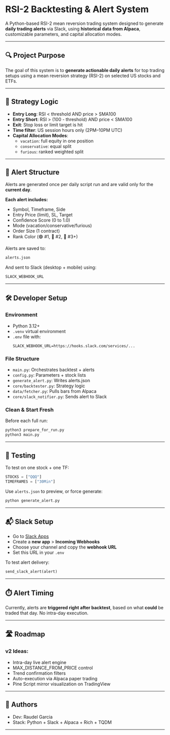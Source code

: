 # RSI-2 Backtesting & Alert System

A Python-based RSI-2 mean reversion trading system designed to generate **daily trading alerts** via Slack, using **historical data from Alpaca**, customizable parameters, and capital allocation modes.

---

## 🔍 Project Purpose

The goal of this system is to **generate actionable daily alerts** for top trading setups using a mean reversion strategy (RSI-2) on selected US stocks and ETFs.

---

## 🧠 Strategy Logic

- **Entry Long**: RSI < threshold AND price > SMA100
- **Entry Short**: RSI > (100 - threshold) AND price < SMA100
- **Exit**: Stop loss or limit target is hit
- **Time filter**: US session hours only (2PM–10PM UTC)
- **Capital Allocation Modes**:
  - `vacation`: full equity in one position
  - `conservative`: equal split
  - `furious`: ranked weighted split

---

## 🔔 Alert Structure

Alerts are generated once per daily script run and are valid only for the **current day**.

**Each alert includes:**

- Symbol, Timeframe, Side
- Entry Price (limit), SL, Target
- Confidence Score (0 to 1.0)
- Mode (vacation/conservative/furious)
- Order Size (1 contract)
- Rank Color (🟢 #1, 🔵 #2, 🔴 #3+)

Alerts are saved to:

```bash
alerts.json
```

And sent to Slack (desktop + mobile) using:

```bash
SLACK_WEBHOOK_URL
```

---

## 🛠️ Developer Setup

### Environment

- Python 3.12+
- `.venv` virtual environment
- `.env` file with:
  ```env
  SLACK_WEBHOOK_URL=https://hooks.slack.com/services/...
  ```

### File Structure

- `main.py`: Orchestrates backtest + alerts
- `config.py`: Parameters + stock lists
- `generate_alert.py`: Writes alerts.json
- `core/backtester.py`: Strategy logic
- `data/fetcher.py`: Pulls bars from Alpaca
- `core/slack_notifier.py`: Sends alert to Slack

### Clean & Start Fresh

Before each full run:

```bash
python3 prepare_for_run.py
python3 main.py
```

---

## 🧪 Testing

To test on one stock + one TF:

```python
STOCKS = ["QQQ"]
TIMEFRAMES = ["30Min"]
```

Use `alerts.json` to preview, or force generate:

```bash
python generate_alert.py
```

---

## 📬 Slack Setup

- Go to [Slack Apps](https://api.slack.com/apps)
- Create a **new app** > **Incoming Webhooks**
- Choose your channel and copy the **webhook URL**
- Set this URL in your `.env`

To test alert delivery:

```python
send_slack_alert(alert)
```

---

## ⏱️ Alert Timing

Currently, alerts are **triggered right after backtest**, based on what **could** be traded that day. No intra-day execution.

---

## 🛣️ Roadmap

### v2 Ideas:

- Intra-day live alert engine
- MAX_DISTANCE_FROM_PRICE control
- Trend confirmation filters
- Auto-execution via Alpaca paper trading
- Pine Script mirror visualization on TradingView

---

## 👥 Authors

- Dev: Raudel Garcia
- Stack: Python + Slack + Alpaca + Rich + TQDM

---
